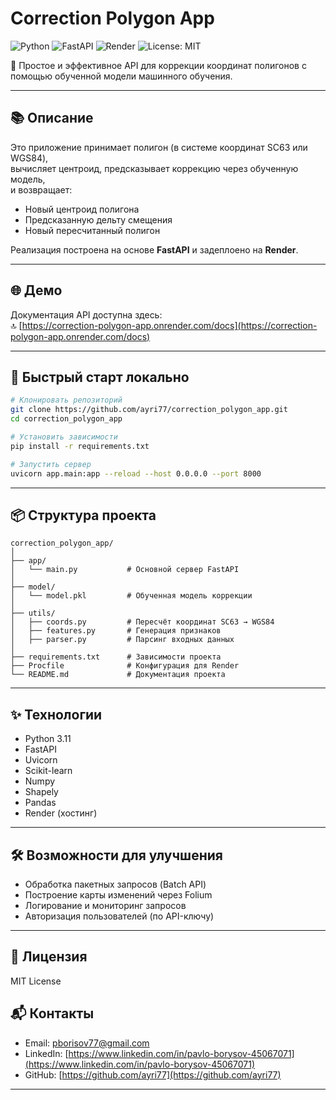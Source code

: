 # Correction Polygon App

![Python](https://img.shields.io/badge/Python-3.11-blue)
![FastAPI](https://img.shields.io/badge/FastAPI-0.115.12-brightgreen)
![Render](https://img.shields.io/badge/Hosted%20on-Render-blue)
![License: MIT](https://img.shields.io/badge/License-MIT-yellow)

🚀 Простое и эффективное API для коррекции координат полигонов с помощью обученной модели машинного обучения.

---

## 📚 Описание

Это приложение принимает полигон (в системе координат SC63 или WGS84),  
вычисляет центроид, предсказывает коррекцию через обученную модель,  
и возвращает:

- Новый центроид полигона
- Предсказанную дельту смещения
- Новый пересчитанный полигон

Реализация построена на основе **FastAPI** и задеплоено на **Render**.

---

## 🌐 Демо

Документация API доступна здесь:  
🔝 [https://correction-polygon-app.onrender.com/docs](https://correction-polygon-app.onrender.com/docs)

---

## 🚀 Быстрый старт локально

```bash
# Клонировать репозиторий
git clone https://github.com/ayri77/correction_polygon_app.git
cd correction_polygon_app

# Установить зависимости
pip install -r requirements.txt

# Запустить сервер
uvicorn app.main:app --reload --host 0.0.0.0 --port 8000
```

---

## 📦 Структура проекта

```
correction_polygon_app/
│
├── app/
│   └── main.py           # Основной сервер FastAPI
│
├── model/
│   └── model.pkl         # Обученная модель коррекции
│
├── utils/
│   ├── coords.py         # Пересчёт координат SC63 → WGS84
│   ├── features.py       # Генерация признаков
│   ├── parser.py         # Парсинг входных данных
│
├── requirements.txt      # Зависимости проекта
├── Procfile              # Конфигурация для Render
└── README.md             # Документация проекта
```

---

## ✨ Технологии

- Python 3.11
- FastAPI
- Uvicorn
- Scikit-learn
- Numpy
- Shapely
- Pandas
- Render (хостинг)

---

## 🛠 Возможности для улучшения

- Обработка пакетных запросов (Batch API)
- Построение карты изменений через Folium
- Логирование и мониторинг запросов
- Авторизация пользователей (по API-ключу)

---

## 📜 Лицензия

MIT License

## 📬 Контакты

- Email: [pborisov77@gmail.com](mailto:pborisov77@gmail.com)
- LinkedIn: [https://www.linkedin.com/in/pavlo-borysov-45067071](https://www.linkedin.com/in/pavlo-borysov-45067071)
- GitHub: [https://github.com/ayri77](https://github.com/ayri77)

---
